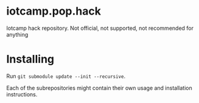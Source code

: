 # iotcamp.pop.hack
Iotcamp hack repository. Not official, not supported, not recommended for anything

# Installing
Run `git submodule update --init --recursive`.

Each of the subrepositories might contain their own usage and installation instructions.
